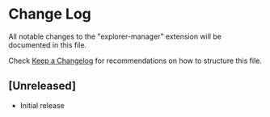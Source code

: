 # Change Log

All notable changes to the "explorer-manager" extension will be documented in this file.

Check [Keep a Changelog](http://keepachangelog.com/) for recommendations on how to structure this file.

## [Unreleased]

- Initial release